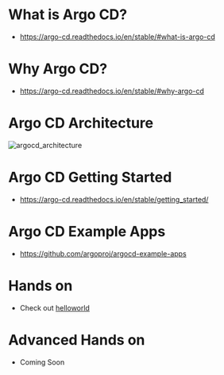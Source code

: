 # What is Argo CD?

- https://argo-cd.readthedocs.io/en/stable/#what-is-argo-cd

# Why Argo CD?

- https://argo-cd.readthedocs.io/en/stable/#why-argo-cd

# Argo CD Architecture

![argocd_architecture](https://argo-cd.readthedocs.io/en/stable/assets/argocd_architecture.png)

# Argo CD Getting Started

- https://argo-cd.readthedocs.io/en/stable/getting_started/

# Argo CD Example Apps

- https://github.com/argoproj/argocd-example-apps

# Hands on

- Check out [helloworld](./helloworld/)

# Advanced Hands on

- Coming Soon
